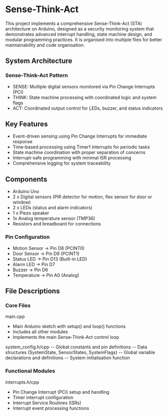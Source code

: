 # Sense-Think-Act
This project implements a comprehensive Sense-Think-Act (STA) architecture on Arduino, designed as a security monitoring system that demonstrates advanced interrupt handling, state machine design, and modular programming practices.  It is organised into multiple files for better maintainability and code organisation.

## System Architecture
### Sense-Think-Act Pattern
- SENSE: Multiple digital sensors monitored via Pin Change Interrupts (PCI)
- THINK: State machine processing with coordinated logic and system flags
- ACT: Coordinated output control for LEDs, buzzer, and status indicators

## Key Features
- Event-driven sensing using Pin Change Interrupts for immediate response
- Time-based processing using Timer1 interrupts for periodic tasks
- State machine coordination with proper separation of concerns
- Interrupt-safe programming with minimal ISR processing
- Comprehensive logging for system traceability

## Components
- Arduino Uno
- 2 x Digital sensors (PIR detector for motion, flex sensor for door or window)
- 2 x LEDs (status and alarm indicators)
- 1 x Piezo speaker
- 1x Analog temperature sensor (TMP36)
- Resistors and breadboard for connections

### Pin Configuration
- Motion Sensor  → Pin D8  (PCINT0)
- Door Sensor    → Pin D9  (PCINT1)
- Status LED     → Pin D13 (Built-in LED)
- Alarm LED      → Pin D7
- Buzzer         → Pin D6
- Temperature    → Pin A0  (Analog)

## File Descriptions
### Core Files
main.cpp
- Main Arduino sketch with setup() and loop() functions
- Includes all other modules
- Implements the main Sense-Think-Act control loop

system_config.h/cpp
-- Global constants and pin definitions
-- Data structures (SystemState, SensorStates, SystemFlags)
-- Global variable declarations and definitions
-- System initialisation function

### Functional Modules
interrupts.h/cpp
- Pin Change Interrupt (PCI) setup and handling
- Timer interrupt configuration
- Interrupt Service Routines (ISRs)
- Interrupt event processing functions